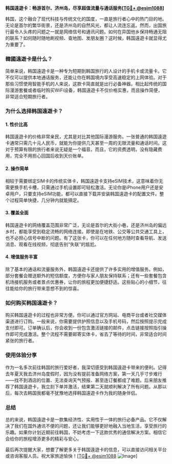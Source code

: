 **韩国遠遊卡：畅游首尔、济州岛，尽享超值流量与通话服务[[TG💪+ @esim1088](https://t.me/s/esim1088)]**

韩国，这个融合了现代科技与传统文化的国度，一直是旅行者心中的热门目的地。无论是首尔的繁华街景，还是济州岛的自然风光，都让人流连忘返。然而，出国旅行最令人头疼的问题之一就是网络信号和通讯问题。如何在异国他乡保持畅通无阻的联系？如何随时随地刷视频、查地图、发朋友圈？这时候，韩国遠遊卡就显得尤为重要了。

### 韓國遠遊卡是什么？

简单来说，韩国遠遊卡是一种专为短期到韩国旅行的人设计的手机卡或流量卡。它不仅可以提供本地通话服务，还能让你在韩国境内享受高速稳定的上网体验。对于那些习惯使用智能手机的人来说，这款卡简直就是出行必备神器。相比起传统的国际漫游套餐或者临时购买WiFi设备，韩国遠遊卡不仅价格实惠，而且操作简便，非常适合短期旅行者。

### 为什么选择韩国遠遊卡？

#### 1. **性价比高**
韩国遠遊卡的价格非常亲民，尤其是对比其他国际漫游服务。一张普通的韩国遠遊卡通常只需几十元人民币，就能为你提供几天甚至一周的无限流量和通话时间。这对于预算有限的旅行者来说无疑是一个福音。而且，它的资费透明，没有隐藏费用，完全不用担心回国后收到天价账单。

#### 2. **操作简单**
相较于需要绑定SIM卡的传统实体卡，韩国遠遊卡支持eSIM技术，这意味着你无需更换手机卡槽，只需通过手机设置即可轻松激活。无论你是iPhone用户还是安卓用户，只要支持eSIM功能，都可以直接下载并安装韩国遠遊卡的配置文件。整个过程简单快捷，几分钟内就能搞定。

#### 3. **覆盖全面**
韩国遠遊卡的网络覆盖范围非常广泛，无论是首尔的大街小巷，还是济州岛的偏远乡村，都能享受到稳定流畅的网络连接。即使是在地铁、公交等公共交通工具上，也不必担心信号中断的问题。有了这张卡，你可以在任何地方随时查看导航、发送消息、观看在线视频，彻底告别“失联”的尴尬。

#### 4. **增值服务丰富**
除了基本的通话和流量服务外，韩国遠遊卡还提供了许多实用的增值服务。例如，部分套餐会赠送额外的短信额度，方便你与家人朋友保持联系；还有一些套餐包含机场接机服务或者景点优惠券，让你的旅程更加便捷舒适。这些贴心的小细节，往往能给你的旅行带来意想不到的惊喜。

### 如何购买韩国遠遊卡？

购买韩国遠遊卡的过程也非常方便。你可以通过官方网站、电商平台或者社交媒体渠道进行订购。一般来说，你需要提供护照信息以及手机号码，然后按照提示完成支付即可。订单确认后，你会收到一份包含激活链接的邮件，点击链接按照指引操作即可完成激活。整个流程不需要邮寄实体卡，省去了等待的时间，非常适合时间紧张的旅行者。

### 使用体验分享

作为一名多次前往韩国的旅行爱好者，我深切感受到韩国遠遊卡带来的便利。记得去年夏天我去济州岛度假时，因为没有提前准备网络方案，第一天几乎寸步难行——找不到酒店的位置、无法查询天气预报、甚至连订餐都成了难题。后来朋友推荐了韩国遠遊卡，我立刻下单并激活，结果第二天就顺利解决了所有问题。从那以后，每次去韩国我都毫不犹豫地选择韩国遠遊卡作为我的随身伴侣。

### 总结

总的来说，韩国遠遊卡是一款集经济性、实用性于一体的旅行必备产品。它不仅解决了我们在国外通讯不便的问题，还让我们能够更好地融入当地生活，享受旅行的乐趣。如果你计划近期前往韩国，不妨考虑一下这款优秀的通信解决方案。相信它会给你的旅程增添更多的精彩与安心。

最后再次提醒大家，想要了解更多关于韩国遠遊卡的信息，可以直接访问相关平台或咨询客服人员。祝大家旅途愉快！[[TG💪+ @esim1088](https://t.me/s/esim1088) ![Image](https://i.postimg.cc/4NQfJmqS/Snipaste-2025-05-13-00-14-12.png)]